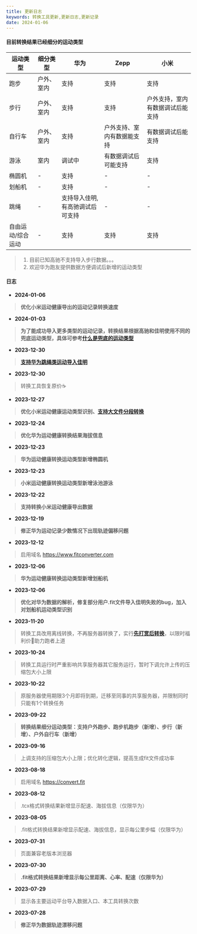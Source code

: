 ```yaml
---
title: 更新日志
keywords: 转换工具更新,更新日志,更新记录
date: 2024-01-06
---
```

#### 目前转换结果已经细分的运动类型

| 运动类型      | 细分类型  | 华为               | Zepp          | 小米               |
|-----------|-------|------------------|---------------|------------------|
| 跑步        | 户外、室内 | 支持               | 支持            | 支持               |
| 步行        | 户外、室内 | 支持               | 支持            | 户外支持，室内有数据调试后能支持 |
| 自行车       | 户外、室内 | 支持               | 户外支持、室内有数据能支持 | 有数据调试后能支持        |
| 游泳        | 室内    | 调试中              | 有数据调试后可能支持    | 支持               |
| 椭圆机       | -     | 支持               | -             | -                |
| 划船机       | -     | 支持               | -             | -                |
| 跳绳        | -     | 支持导入佳明,有高驰调试后可支持 | -             | -                |
| 自由运动/综合运动 | -     | 支持               | 支持            | 支持               |

> 1. 目前已知高驰不支持导入步行数据。。。
> 2. 欢迎华为跑友提供数据方便调试后新增的运动类型

#### 日志

- **2024-01-06**
> **优化小米运动健康导出的运动记录转换速度**

- **2024-01-03**
> **为了能成功导入更多类型的运动记录，转换结果根据高驰和佳明使用不同的兜底运动类型，具体可参考[什么是兜底的运动类型](/blog/what_is_default_sport_type)**

- **2023-12-30**
> **[支持华为跳绳类运动导入佳明](/blog/support_rope_skipping_to_garmin)**

- **2023-12-30**
> 转换工具恢复原价☕️

- **2023-12-27**
> **优化小米运动健康运动类型识别、[支持大文件分段转换](/blog/why_split_xiaomi_convert_result)**

- **2023-12-24**
> **优化华为运动健康转换结果海拔信息**

- **2023-12-23**
> **华为运动健康转换运动类型新增椭圆机**

- **2023-12-23**
> **小米运动健康转换运动类型新增泳池游泳**

- **2023-12-22**
> **支持转换小米运动健康导出数据**

- **2023-12-19**
> **修正华为运动记录少数情况下出现轨迹偏移问题**

- **2023-12-12**
> 启用域名 https://www.fitconverter.com

- **2023-12-06**
> **华为运动健康转换运动类型新增划船机**

- **2023-12-06**
> **优化对华为数据的解析，修复部分用户.fit文件导入佳明失败的bug，加入对划船机运动类型识别**

- **2023-11-20**
> 转换工具改用离线转换，不再服务器转换了，实行[**先打赏后转换**](/pay)，以限时福利价🍗助力跑者上道

- **2023-10-24**
> 转换工具运行时严重影响共享服务器其它服务运行，暂时下调允许上传的压缩包大小上限

- **2023-10-22**
> 原服务器使用期限3个月即将到期，迁移至同事的共享服务器，并限制同时只能有1个转换任务

- **2023-09-22**
> **转换结果细分运动类型：支持户外跑步、跑步机跑步（新增）、步行（新增）、户外自行车（新增）**

- **2023-09-16**
> 上调支持的压缩包大小上限；优化转化逻辑，提高生成fit文件成功率

- **2023-08-18**
> 启用域名 https://convert.fit

- **2023-08-12**
> .tcx格式转换结果新增显示配速、海拔信息（仅限华为）

- **2023-08-05**
> .fit格式转换结果新增显示配速、海拔信息，显示每公里步幅（仅限华为）

- **2023-07-31**
> 页面兼容老版本浏览器

- **2023-07-30**
> **.fit格式转换结果新增显示每公里距离、心率、配速（仅限华为）**

- **2023-07-29**
> 显示各主要运动平台导入数据入口、本工具转换次数

- **2023-07-28**
> **修正华为数据轨迹漂移问题**
